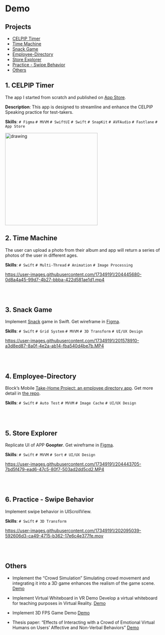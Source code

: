 # Demo

## Projects
- [CELPIP Timer](#1-celpip-timer)
- [Time Machine](#2-time-machine)
- [Snack Game](#3-snack-game)
- [Employee-Directory](#4-employee-directory)
- [Store Explorer](#5-store-explorer)
- [Practice - Swipe Behavior](#6-practice---swipe-behavior)
- [Others](#others)

## 1. CELPIP Timer
The app I started from scratch and published on [App Store](https://apps.apple.com/ca/app/celpip-timer/id6740115229).<br>

  **Description**: This app is designed to streamline and enhance the CELPIP Speaking practice for test-takers.
  
  **Skills**: `# Figma` `# MVVM` `# SwiftUI` `# Swift` `# SnapKit` `# AVFAudio` `# Fastlane` `# App Store`

<img src="https://github.com/user-attachments/assets/345e7262-a3aa-408c-b559-3ff23f57bd68" alt="drawing" width="300"/>

<br>
<be>

## 2. Time Machine
The user can upload a photo from their album and app will return a series of photos of the user in different ages.<br>

**Skills**: `# Swift` `# Multi-Thread` `# Animation` `# Image Processing`

https://user-images.githubusercontent.com/17349191/204445680-0d8a4a45-99d7-4b27-bbba-422d581ae1d1.mp4

<br>
<br>

## 3. Snack Game
Implement [Snack](https://en.wikipedia.org/wiki/Snake_(video_game_genre)) game in Swift. Get wireframe in [Figma](https://www.figma.com/file/7e9DoznfxOaWF6v3wgppah/Snake-Game?node-id=0%3A1&t=JPYyliBkOMv9jGSG-1).<br>

**Skills**: `# Swift` `# Grid System` `# MVVM` `# 3D Transform` `# UI/UX Design` 

https://user-images.githubusercontent.com/17349191/201578910-a3d8ed87-8a0f-4e2a-ab14-fba540d4be7b.MP4

<br>
<br>

## 4. Employee-Directory
Block’s Mobile [Take-Home Project: an employee directory app](https://square.github.io/microsite/mobile-interview-project/#hello). Get more detail in [the repo](https://github.com/garyhsu123/Employee-Directory/blob/main/README.md).

**Skills**: `# Swift` `# Auto Test` `# MVVM` `# Image Cache` `# UI/UX Design` 

<br>
<br>

## 5. Store Explorer
Replicate UI of APP **Goopter**. Get wireframe in [Figma](https://www.figma.com/file/omodCZvVv8M8imzyvsC5aO/Replicate-UI-(Goopter)?node-id=0%3A1&t=JI31XjPFsmAcwuLm-1).

**Skills**: `# Swift` `# MVVM` `# Sort` `# UI/UX Design` 

https://user-images.githubusercontent.com/17349191/204443705-7bd5f479-ead6-47c5-80f7-503ad2dd5cd2.MP4

<br>
<br>

## 6. Practice - Swipe Behavior
Implement swipe behavior in UIScrollView.

**Skills**: `# Swift` `# 3D Transform`

https://user-images.githubusercontent.com/17349191/202095039-592606d3-ca49-4715-b362-17e6c4e377fe.mov

<br>
<br>

## Others

* Implement the “Crowd Simulation”
Simulating crowd movement and integrating it into a 3D game enhances the realism of the game scene.
[Demo](https://youtu.be/t2aL8AKJbec?si=YxBPBgISvYOCqAPb)

* Implement Virtual Whiteboard in VR Demo
Develop a virtual whiteboard for teaching purposes in Virtual Reality.
[Demo](https://youtu.be/rzwoSUvpTUY?si=SxlGGfwirWRI0-VL)

* Implement 3D FPS Game Demo
[Demo](https://youtu.be/PKyRy5AWPKc?si=Mgc7F_5XmqdhBo46)

* Thesis paper: “Effects of Interacting with a Crowd of Emotional Virtual Humans on Users’ Affective and Non-Verbal Behaviors”
[Demo](https://youtu.be/ChyHmQmtHi8?si=y-wSxcfHQBNKvYMv)
